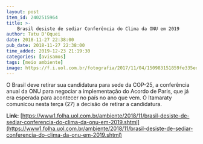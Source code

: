 ```yaml
---
layout: post
item_id: 2402515964
title: >-
    Brasil desiste de sediar Conferência do Clima da ONU em 2019
author: Tatu D'Oquei
date: 2018-11-27 22:38:00
pub_date: 2018-11-27 22:38:00
time_added: 2019-12-23 21:19:30
categories: [avisamos]
tags: [meio ambiente]
image: https://f.i.uol.com.br/fotografia/2017/11/04/150983151859fe335edc9e5_1509831518_3x2_rt.jpg
---
```


O Brasil deve retirar sua candidatura para sede da COP-25, a conferência anual da ONU para negociar a implementação do Acordo de Paris, que já era esperada para acontecer no país no ano que vem. O Itamaraty comunicou nesta terça (27) a decisão de retirar a candidatura.

**Link:** [https://www1.folha.uol.com.br/ambiente/2018/11/brasil-desiste-de-sediar-conferencia-do-clima-da-onu-em-2019.shtml](https://www1.folha.uol.com.br/ambiente/2018/11/brasil-desiste-de-sediar-conferencia-do-clima-da-onu-em-2019.shtml)

